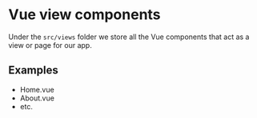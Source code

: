 # Vue view components

Under the `src/views` folder we store all the Vue components that act as a view or page for our app.

## Examples

* Home.vue
* About.vue
* etc.
